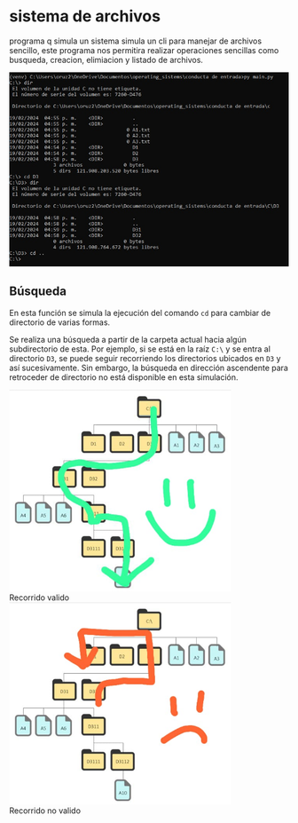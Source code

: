 # sistema de archivos 
programa q simula un sistema simula un cli para manejar de archivos sencillo, este programa nos permitira realizar operaciones sencillas como busqueda, creacion, elimiacion y listado de archivos.

![](/images/example.jpeg)

## Búsqueda
En esta función se simula la ejecución del comando `cd` para cambiar de directorio de varias formas.

Se realiza una búsqueda a partir de la carpeta actual hacia algún subdirectorio de esta. Por ejemplo, si se está en la raíz `C:\` y se entra al directorio `D3`, se puede seguir recorriendo los directorios ubicados en `D3` y así sucesivamente. Sin embargo, la búsqueda en dirección ascendente para retroceder de directorio no está disponible en esta simulación.
<div style="display: inline-block;">
    <img src="/images/recorrido_disponible.jpeg" alt="Descripción de la imagen 1" style="width: 400px;">
    <figcaption>Recorrido valido</figcaption>
</div>
<div style="display: inline-block; ">
    <img src="/images/recorrido_no_disponible.jpeg" alt="Descripción de la imagen 2" style="width: 400px;">
    <figcaption>Recorrido no valido</figcaption>
</div>


